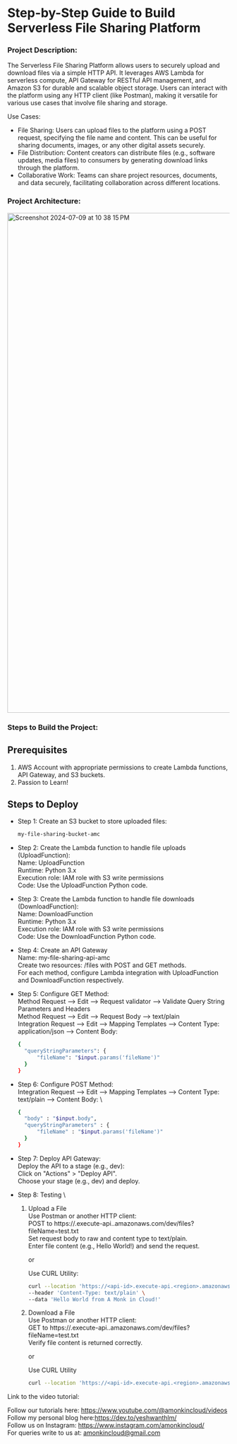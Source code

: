 # Step-by-Step Guide to Build Serverless File Sharing Platform

### Project Description:

The Serverless File Sharing Platform allows users to securely upload and download files via a simple HTTP API. It leverages AWS Lambda for serverless compute, API Gateway for RESTful API management, and Amazon S3 for durable and scalable object storage. Users can interact with the platform using any HTTP client (like Postman), making it versatile for various use cases that involve file sharing and storage.


Use Cases: 

* File Sharing: Users can upload files to the platform using a POST request, specifying the file name and content. This can be useful for sharing documents, images, or any other digital assets securely. 
* File Distribution: Content creators can distribute files (e.g., software updates, media files) to consumers by generating download links through the platform. 
* Collaborative Work: Teams can share project resources, documents, and data securely, facilitating collaboration across different locations.

### Project Architecture:

<img width="1132" alt="Screenshot 2024-07-09 at 10 38 15 PM" src="https://github.com/yeshwanthlm/Serverless-File-Sharing-Platform/assets/66474973/702f29d8-8eca-4d17-9842-e291ff945801">


### Steps to Build the Project:

## Prerequisites

1. AWS Account with appropriate permissions to create Lambda functions, API Gateway, and S3 buckets.
2. Passion to Learn!

## Steps to Deploy

* Step 1: Create an S3 bucket to store uploaded files:
  ```bash
  my-file-sharing-bucket-amc
  ```

* Step 2: Create the Lambda function to handle file uploads (UploadFunction): \
  Name: UploadFunction \
  Runtime: Python 3.x \
  Execution role: IAM role with S3 write permissions \
  Code: Use the UploadFunction Python code.

* Step 3: Create the Lambda function to handle file downloads (DownloadFunction): \
  Name: DownloadFunction \
  Runtime: Python 3.x \
  Execution role: IAM role with S3 write permissions \
  Code: Use the DownloadFunction Python code.

* Step 4: Create an API Gateway \
  Name: my-file-sharing-api-amc \
  Create two resources: /files with POST and GET methods. \
  For each method, configure Lambda integration with UploadFunction and DownloadFunction respectively. 

* Step 5: Configure GET Method: \
  Method Request --> Edit --> Request validator --> Validate Query String Parameters and Headers \
  Method Request --> Edit --> Request Body --> text/plain \
  Integration Request --> Edit --> Mapping Templates --> Content Type: application/json --> Content Body: 

  ```bash
  {
    "queryStringParameters": {
        "fileName": "$input.params('fileName')"
    }
  }
  ```
* Step 6: Configure POST Method: \
  Integration Request --> Edit --> Mapping Templates --> Content Type: text/plain --> Content Body: \

  ```bash
  {
    "body" : "$input.body",
    "queryStringParameters" : {
        "fileName" : "$input.params('fileName')"
    }
  }
  ```
* Step 7: Deploy API Gateway: \
  Deploy the API to a stage (e.g., dev): \
  Click on "Actions" > "Deploy API". \
  Choose your stage (e.g., dev) and deploy. 

* Step 8: Testing \
    1. Upload a File \
       Use Postman or another HTTP client: \
       POST to https://<api-id>.execute-api.<region>.amazonaws.com/dev/files?fileName=test.txt \
       Set request body to raw and content type to text/plain. \
       Enter file content (e.g., Hello World!) and send the request.

       or

       Use CURL Utility:
       ```bash
       curl --location 'https://<api-id>.execute-api.<region>.amazonaws.com/dev/files?fileName=test.txt' \
       --header 'Content-Type: text/plain' \
       --data 'Hello World from A Monk in Cloud!'
       ```

    3. Download a File \
       Use Postman or another HTTP client: \
       GET to https://<api-id>.execute-api.<region>.amazonaws.com/dev/files?fileName=test.txt \
       Verify file content is returned correctly.

       or

       Use CURL Utility
       ```bash
       curl --location 'https://<api-id>.execute-api.<region>.amazonaws.com/dev/files?fileName=test.txt'
       ```
  

Link to the video tutorial: 

Follow our tutorials here: https://www.youtube.com/@amonkincloud/videos \
Follow my personal blog here:https://dev.to/yeshwanthlm/ \
Follow us on Instagram: https://www.instagram.com/amonkincloud/ \
For queries write to us at: amonkincloud@gmail.com 
